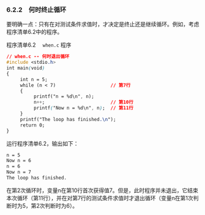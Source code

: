 ### 6.2.2　何时终止循环

要明确一点：只有在对测试条件求值时，才决定是终止还是继续循环。例如，考虑程序清单6.2中的程序。

程序清单6.2　 `when.c` 程序

```css
// when.c -- 何时退出循环
#include <stdio.h>
int main(void)
{
     int n = 5;
     while (n < 7)                    // 第7行
     {
          printf("n = %d\n", n);
          n++;                        // 第10行
          printf("Now n = %d\n", n);  // 第11行
     }
     printf("The loop has finished.\n");
     return 0;
}
```

运行程序清单6.2，输出如下：

```css
n = 5
Now n = 6
n = 6
Now n = 7
The loop has finished.
```

在第2次循环时，变量n在第10行首次获得值7。但是，此时程序并未退出，它结束本次循环（第11行），并在对第7行的测试条件求值时才退出循环（变量n在第1次判断时为5，第2次判断时为6）。

